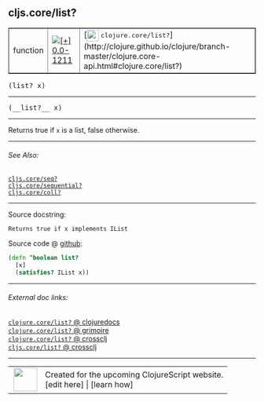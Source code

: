## cljs.core/list?



 <table border="1">
<tr>
<td>function</td>
<td><a href="https://github.com/cljsinfo/cljs-api-docs/tree/0.0-1211"><img valign="middle" alt="[+] 0.0-1211" title="Added in 0.0-1211" src="https://img.shields.io/badge/+-0.0--1211-lightgrey.svg"></a> </td>
<td>
[<img height="24px" valign="middle" src="http://i.imgur.com/1GjPKvB.png"> <samp>clojure.core/list?</samp>](http://clojure.github.io/clojure/branch-master/clojure.core-api.html#clojure.core/list?)
</td>
</tr>
</table>

<samp>(list? x)</samp><br>

---

 <samp>
(__list?__ x)<br>
</samp>

---

Returns true if `x` is a list, false otherwise.



---


###### See Also:

[`cljs.core/seq?`](../cljs.core/seqQMARK.md)<br>
[`cljs.core/sequential?`](../cljs.core/sequentialQMARK.md)<br>
[`cljs.core/coll?`](../cljs.core/collQMARK.md)<br>

---


Source docstring:

```
Returns true if x implements IList
```


Source code @ [github]():

```clj
(defn ^boolean list?
  [x]
  (satisfies? IList x))
```

<!--
Repo - tag - source tree - lines:

 <pre>

</pre>

-->

---



###### External doc links:

[`clojure.core/list?` @ clojuredocs](http://clojuredocs.org/clojure.core/list_q)<br>
[`clojure.core/list?` @ grimoire](http://conj.io/store/v1/org.clojure/clojure/1.7.0-beta3/clj/clojure.core/list%3F/)<br>
[`clojure.core/list?` @ crossclj](http://crossclj.info/fun/clojure.core/list%3F.html)<br>
[`cljs.core/list?` @ crossclj](http://crossclj.info/fun/cljs.core.cljs/list%3F.html)<br>

---

 <table>
<tr><td>
<img valign="middle" align="right" width="48px" src="http://i.imgur.com/Hi20huC.png">
</td><td>
Created for the upcoming ClojureScript website.<br>
[edit here] | [learn how]
</td></tr></table>

[edit here]:https://github.com/cljsinfo/cljs-api-docs/blob/master/cljsdoc/cljs.core/listQMARK.cljsdoc
[learn how]:https://github.com/cljsinfo/cljs-api-docs/wiki/cljsdoc-files

<!--

This information was too distracting to show to readers, but I'll leave it
commented here since it is helpful to:

- pretty-print the data used to generate this document
- and show how to retrieve that data



The API data for this symbol:

```clj
{:description "Returns true if `x` is a list, false otherwise.",
 :return-type boolean,
 :ns "cljs.core",
 :name "list?",
 :signature ["[x]"],
 :name-encode "listQMARK",
 :history [["+" "0.0-1211"]],
 :type "function",
 :clj-equiv {:full-name "clojure.core/list?",
             :url "http://clojure.github.io/clojure/branch-master/clojure.core-api.html#clojure.core/list?"},
 :related ["cljs.core/seq?" "cljs.core/sequential?" "cljs.core/coll?"],
 :full-name-encode "cljs.core/listQMARK",
 :source {:code "(defn ^boolean list?\n  [x]\n  (satisfies? IList x))",
          :title "Source code",
          :repo "clojurescript",
          :tag "r1.8.40",
          :filename "src/main/cljs/cljs/core.cljs",
          :lines [2835 2838],
          :url "https://github.com/clojure/clojurescript/blob/r1.8.40/src/main/cljs/cljs/core.cljs#L2835-L2838"},
 :usage ["(list? x)"],
 :full-name "cljs.core/list?",
 :docstring "Returns true if x implements IList",
 :cljsdoc-url "https://github.com/cljsinfo/cljs-api-docs/blob/master/cljsdoc/cljs.core/listQMARK.cljsdoc"}

```

Retrieve the API data for this symbol:

```clj
;; from Clojure REPL
(require '[clojure.edn :as edn])
(-> (slurp "https://raw.githubusercontent.com/cljsinfo/cljs-api-docs/catalog/cljs-api.edn")
    (edn/read-string)
    (get-in [:symbols "cljs.core/list?"]))
```

-->

